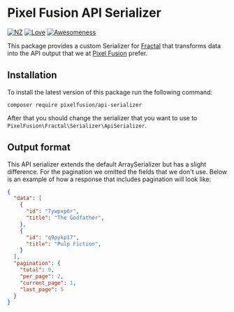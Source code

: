 # Pixel Fusion API Serializer

[![NZ](http://img.shields.io/badge/made%20in-nz-blue.svg?style=flat-square)](http://pixelfusion.co.nz)
[![Love](http://img.shields.io/badge/built%20with-love-red.svg?style=flat-square)](http://pixelfusion.co.nz)
[![Awesomeness](http://img.shields.io/badge/awesome-100%25-brightgreen.svg?style=flat-square)](http://pixelfusion.co.nz)

This package provides a custom Serializer for [Fractal](http://fractal.thephpleague.com) that transforms data into the API output that we at [Pixel Fusion](https://pixelfusion.co.nz) prefer.

## Installation

To install the latest version of this package run the following command:

```
composer require pixelfusion/api-serializer
```

After that you should change the serializer that you want to use to `PixelFusion\Fractal\Serializer\ApiSerializer`.

## Output format

This API serializer extends the default ArraySerializer but has a slight difference. For the pagination we omitted the fields that we don't use. Below is an example of how a response that includes pagination will look like:

```json
{
  "data": [
    {
      "id": "7ywpxp6r",
      "title": "The Godfather",
    },
    {
      "id": "q9pykp17",
      "title": "Pulp Fiction",
    }
  ],
  "pagination": {
    "total": 9,
    "per_page": 2,
    "current_page": 1,
    "last_page": 5
  }
}
```

